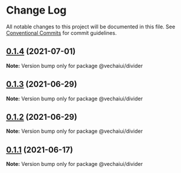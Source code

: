 # Change Log

All notable changes to this project will be documented in this file.
See [Conventional Commits](https://conventionalcommits.org) for commit guidelines.

## [0.1.4](https://github.com/vechai/vechaiui/compare/@vechaiui/divider@0.1.3...@vechaiui/divider@0.1.4) (2021-07-01)

**Note:** Version bump only for package @vechaiui/divider





## [0.1.3](https://github.com/vechai/vechaiui/compare/@vechaiui/divider@0.1.2...@vechaiui/divider@0.1.3) (2021-06-29)

**Note:** Version bump only for package @vechaiui/divider





## [0.1.2](https://github.com/vechai/vechaiui/compare/@vechaiui/divider@0.1.1...@vechaiui/divider@0.1.2) (2021-06-29)

**Note:** Version bump only for package @vechaiui/divider





## [0.1.1](https://github.com/vechai/vechaiui/compare/@vechaiui/divider@0.1.0...@vechaiui/divider@0.1.1) (2021-06-17)

**Note:** Version bump only for package @vechaiui/divider
